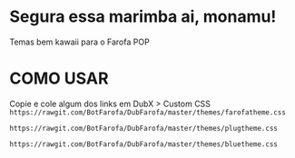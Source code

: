 # Segura essa marimba ai, monamu!
Temas bem kawaii para o Farofa POP

# COMO USAR
Copie e cole algum dos links em DubX > Custom CSS
`https://rawgit.com/BotFarofa/DubFarofa/master/themes/farofatheme.css`

`https://rawgit.com/BotFarofa/DubFarofa/master/themes/plugtheme.css`

`https://rawgit.com/BotFarofa/DubFarofa/master/themes/bluetheme.css`
